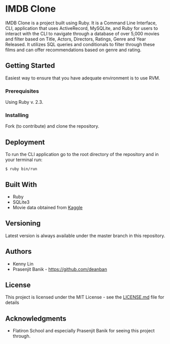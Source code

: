# IMDB Clone

IMDB Clone is a project built using Ruby. It is a Command Line Interface, CLI, application that uses ActiveRecord, MySQLite, and Ruby for users to interact with the CLI to navigate through a database of over 5,000 movies and filter based on Title, Actors, Directors, Ratings, Genre and Year Released. It utilizes SQL queries and conditionals to filter through these films and can offer recommendations based on genre and rating. 

## Getting Started

Easiest way to ensure that you have adequate environment is to use RVM.

### Prerequisites

Using Ruby v. 2.3. 


### Installing

Fork (to contribute) and clone the repository.


## Deployment

To run the CLI application go to the root directory of the repository and in your terminal run:
```
$ ruby bin/run
```

## Built With

* Ruby
* SQLite3
* Movie data obtained from [Kaggle](https://www.kaggle.com/)

## Versioning

Latest version is always available under the master branch in this repository. 

## Authors

* Kenny Lin
* Prasenjit Banik - https://github.com/deanban


## License

This project is licensed under the MIT License - see the [LICENSE.md](LICENSE.md) file for details

## Acknowledgments

* Flatiron School and especially Prasenjit Banik for seeing this project through. 
